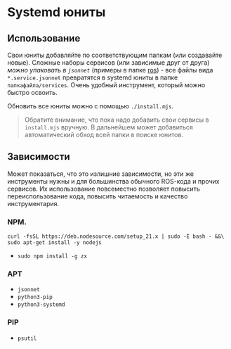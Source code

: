 # Systemd юниты

## Использование

Свои юниты добавляйте по соответствующим папкам (или создавайте новые). Сложные наборы сервисов (или зависимые друг от друга) *можно
упаковать в `jsonnet`* (примеры в папке [ros](./ros)) - все файлы вида `*.service.jsonnet` превратятся в systemd юниты в папке `папкафайла/services`. Очень удобный инструмент, который можно быстро освоить.

Обновить все юниты можно с помощью `./install.mjs`.

> Обратите внимание, что пока надо добавить свои сервисы в `install.mjs` вручную. В дальнейшем может добавиться автоматический обход всей папки в поиске юнитов.

## Зависимости

Может показаться, что это излишние зависимости, но эти же инструменты нужны и для большинства обычного ROS-кода и прочих сервисов.
Их использование повсеместно позволяет повысить переиспользование кода, повысить читаемость и качество инструментария.

### **NPM**.

```
curl -fsSL https://deb.nodesource.com/setup_21.x | sudo -E bash - &&\
sudo apt-get install -y nodejs
```

- `sudo npm install -g zx`

### **APT**

- `jsonnet`
- `python3-pip`
- `python3-systemd`

### **PIP**

- `psutil`
